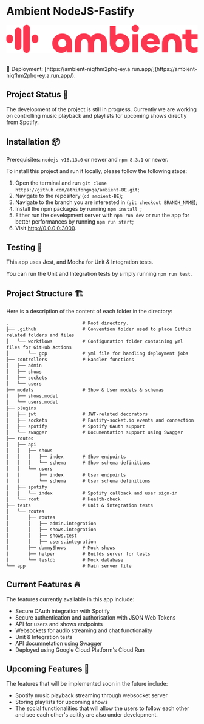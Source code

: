 # **Ambient NodeJS-Fastify**

![alt text](assets/ambient.svg)

<br>
🚀 Deployment: [https://ambient-niqfhm2phq-ey.a.run.app/](https://ambient-niqfhm2phq-ey.a.run.app/).

## Project Status 🚧

The development of the project is still in progress. Currently we are working on controlling music playback and playlists for upcoming shows directly from Spotify.

## Installation 📦

Prerequisites: `nodejs v16.13.0` or newer and `npm 8.3.1` or newer.

To install this project and run it locally, please follow the following steps:

1. Open the terminal and run `git clone https://github.com/athifongoqa/ambient-BE.git`;
2. Navigate to the repository (`cd ambient-BE`);
3. Navigate to the branch you are interested in (`git checkout BRANCH_NAME`);
4. Install the npm packages by running `npm install `;
5. Either run the development server with `npm run dev` or run the app for better performances by running `npm run start`;
6. Visit http://0.0.0.0:3000.

## Testing 🧪

This app uses Jest, and Mocha for Unit & Integration tests.

You can run the Unit and Integration tests by simply running `npm run test`.

## Project Structure 🏗

Here is a description of the content of each folder in the directory:

```
.                           # Root directory.
├── .github                 # Convention folder used to place Github related folders and files
│   └── workflows           # Configuration folder containing yml files for GitHub Actions
│       └── gcp             # yml file for handling deployment jobs
├── controllers             # Handler functions
│   ├── admin                
│   ├── shows                
│   ├── sockets                
│   └── users                         
├── models                  # Show & User models & schemas
│   ├── shows.model             
│   └── users.model           
├── plugins 
│   ├── jwt                 # JWT-related decorators
│   ├── sockets             # Fastify-socket.io events and connection 
│   ├── spotify             # Spotify OAuth support 
│   └── swagger             # Documentation support using Swagger          
├── routes                    
│   ├── api                 
│   │   ├── shows           
│   │   │   ├── index       # Show endpoints
│   │   │   └── schema      # Show schema definitions
│   │   └── users           
│   │       ├── index       # User endpoints
│   │       └── schema      # User schema definitions
│   ├── spotify              
│   │   └── index           # Spotify callback and user sign-in
│   └── root                # Health-check
├── tests                   # Unit & integration tests
│   └── routes              
│       ├── routes                           
│       │   ├── admin.integration                   
│       │   ├── shows.integration                   
│       │   ├── shows.test                   
│       │   ├── users.integration                   
│       ├── dummyShows      # Mock shows                     
│       ├── helper          # Builds server for tests               
│       └── testdb          # Mock database               
└── app                     # Main server file
```

## Current Features 🔥

The features currently available in this app include:

- Secure OAuth integration with Spotify
- Secure authentication and authorisation with JSON Web Tokens
- API for users and shows endpoints
- Websockets for audio streaming and chat functionality
- Unit & Integration tests
- API documnetation using Swagger
- Deployed using Google Cloud Platform's Cloud Run

## Upcoming Features 🔮

The features that will be implemented soon in the future include:

- Spotify music playback streaming through websocket server
- Storing playlists for upcoming shows
- The social functionalities that will allow the users to follow each other and see each other's acitity are also under development.